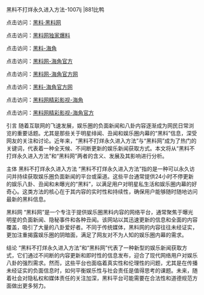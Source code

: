 黑料不打烊永久进入方法-1007lj |881比鸭

点击访问：<a href="https://heiliaolvzlu3.pages.dev">黑料·黑料网</a>

点击访问：<a href="https://heiliaoyvnrda.pages.dev">黑料网独家爆料</a>


点击访问：<a href="https://heiliao9wsbg3.pages.dev">黑料-海角</a>

点击访问：<a href="https://heiliaoubleqx.pages.dev">黑料网-海角官方</a>

点击访问：<a href="https://heiliaotlyq53.pages.dev">黑料网-海角官方网</a>

点击访问：<a href="https://heiliaox6jgh3.pages.dev">黑料-海角官方网</a>

点击访问：<a href="https://heiliaoryrhyu.pages.dev">黑料网精彩影视-海角</a>

点击访问：<a href="https://heiliaoxfe5rb.pages.dev">黑料网精彩影视-海角官方</a>

引言
随着互联网的飞速发展，娱乐圈的负面新闻和八卦内容逐渐成为网民日常浏览的重要话题。尤其是那些关于明星绯闻、丑闻和娱乐圈内幕的“黑料”信息，深受网友的关注和讨论。近年来，“黑料不打烊永久进入方法”与“黑料网”成为了热门的关键词，代表着一种全天候、不间断更新的娱乐新闻获取方式。本文将从“黑料不打烊永久进入方法”和“黑料网”两者的含义、发展及其影响进行分析。

主体
黑料不打烊永久进入方法
“黑料不打烊永久进入方法”指的是一种可以永久访问并持续获取娱乐圈负面新闻的平台或渠道。这些平台通常提供24小时不停更新的娱乐八卦、丑闻和未曝光的“黑料”，以满足用户对明星私生活和娱乐圈内幕的好奇心。这类方法的核心在于其内容的实时性和持续性，确保用户能够随时随地访问最新的黑料信息。

黑料网
“黑料网”是一个专注于提供娱乐圈黑料内容的网络平台，通常聚焦于曝光明星的负面新闻、隐秘事件和各种丑闻。该网站以其迅速更新的信息和全面的内容覆盖，吸引了大量的八卦爱好者。不同于传统媒体，黑料网的内容往往未经证实，更加注重揭露娱乐圈的阴暗面，满足了网友对不为人知的娱乐圈内幕的需求。

结论
“黑料不打烊永久进入方法”和“黑料网”代表了一种新型的娱乐新闻获取方式，它们通过不间断的内容更新和即时性的信息发布，迎合了现代网络用户对娱乐八卦的强烈需求。然而，这些平台也面临着真实性和伦理性的问题，尤其是在传播未经证实的负面信息时，如何平衡娱乐性与社会责任是值得思考的课题。未来，随着社会对隐私权和媒体责任的关注加深，黑料平台可能需要在合法性和道德规范方面做出更多努力。
